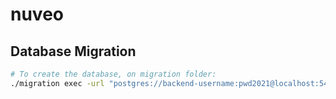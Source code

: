 # nuveo

## Database Migration

```bash
# To create the database, on migration folder:
./migration exec -url "postgres://backend-username:pwd2021@localhost:5432/nuveo-db?sslmode=disable" -dir ./fixtures -action up

```